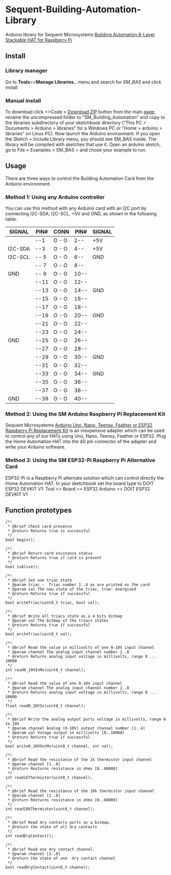 # Sequent-Building-Automation-Library
Arduino library for Sequent Microsystems [Building Automation 8-Layer Stackable HAT for Raspberry Pi](https://sequentmicrosystems.com/products/building-automation-8-layer-stackable-hat-v4-for-raspberry-pi)

## Install
### Library manager
Go to **Tools**>>**Manage Libraries..** menu and search for *SM_BAS* and click install 
### Manual install
To download click <>Code > [Download ZIP](https://github.com/SequentMicrosystems/Sequent-Building-Automation-Library/archive/refs/heads/main.zip) button from the main [page](https://github.com/SequentMicrosystems/Sequent-Building-Automation-Library), rename the uncompressed folder to "SM_Building_Automation" 
and copy to the libraries subdirectory of your sketchbook directory ("This PC > Documents > Arduino > libraries" for a Windows PC
 or "Home > arduino > libraries" on Linux PC). Now launch the Arduino environment. If you open the Sketch > Include Library menu, you should see SM_BAS inside. 
 The library will be compiled with sketches that use it. Open an arduino sketch, go to File > Examples > SM_BAS > and chose your example to run.

## Usage
There are three ways to control the Building Automation Card from the Arduino environment.

### Method 1: Using any Arduino controller
You can use this method with any Arduino card with an I2C port by connecting I2C-SDA, I2C-SCL, +5V and GND, as shown in the following table.
      
| SIGNAL | PIN# |CONN| PIN# | SIGNAL|
|---|---|---|---|---|
| | --1 | O - O | 2-- |  +5V | 
| I2C-SDA | --3| O - O | 4-- |  +5V |
| I2C-SCL |-- 5|O - O| 6--|  GND |
|  |-- 7|O - O| 8--||
| GND |-- 9|O - O|10--||
| |--11|O - O|12--||
| |--13|O - O|14--| GND|
| |--15|O - O|16--||
||--17|O - O|18--||
||--19|O - O|20--|  GND|
||--21|O - O|22--||
||--23|O - O|24--||
|GND |--25|O - O|26--||
||--27|O - O|28--||
||--29|O - O|30--|  GND|
||--31|O - O|32--||
||--33|O - O|34--|  GND|
||--35|O - O|36--||
||--37|O - O|38--||
|GND |--39|O - O|40--||
 
### Method 2: Using the SM Arduino Raspberry Pi Replacement Kit
Sequent Microsystems [Arduino Uno, Nano, Teensy, Feather or ESP32 Raspberry Pi Replacement Kit](https://sequentmicrosystems.com/products/raspberry-pi-replacement-card) is an inexpensive adapter which can be used to control any of our HATs using Uno, Nano, Teensy, Feather or ESP32. Plug the Home Automation HAT into the 40 pin connector of the adapter and write your Arduino software.

### Method 3: Using the SM ESP32-Pi Raspberry Pi Alternative Card
ESP32-Pi is a Raspberry Pi alternate solution which can control directly the Home Automation HAT.
In your sketchbook set the board type to DOIT ESP32 DEVKIT V1: Tool >> Board >> ESP32 Arduino >> DOIT ESP32 DEVKIT V1

## Function prototypes

	/*!
	 * @brief Check card presence
	 * @return Returns true is successful
	 */
	bool begin();

	/*!
	 * @brief Return card existance status
	 * @return Returns true if card is present
	 */
	bool isAlive();

	/*!
	 * @brief Set one triac state
	 * @param triac -  Triac number 1..4 as are printed on the card
	 * @param val The new state of the triac, true: energised
	 * @return Returns true if successful
	 */
	bool writeTriac(uint8_t triac, bool val);

	/*!
	 * @brief Write all triacs state as a 4 bits bitmap
	 * @param val The bitmap of the triacs states
	 * @return Returns true if successful
	 */
	bool writeTriac(uint8_t val);

	/*!
	 * @brief Read the value in millivolts of one 0-10V input channel
	 * @param channel The analog input channel number 1..8
	 * @return Returns analog input voltage in millivolts, range 0 ... 10000
	 */
	int read0_10VInMv(uint8_t channel);

	/*!
	 * @brief Read the value of one 0-10V input channel
	 * @param channel The analog input channel number 1..8
	 * @return Returns analog input voltage in millivolts, range 0 ... 10000
	 */
	float read0_10VIn(uint8_t channel);

	/*!
	 * @brief Write the analog output ports voltage in millivolts, range 0 to 10V
	 * @param channel Analog (0-10V) output channel number [1..4]
	 * @param val Votage output in millivolts [0..10000]
	 * @return Returns true if successful
	 */
	bool write0_10VOutMv(uint8_t channel, int val);

	/*!
	 * @brief Read the resistance of the 1k thermistor input channel
	 * @param channel [1..8]
	 * @return Resturns resistance in ohms [0..60000]
	 */
	int read1kThermistor(uint8_t channel);

	/*!
	 * @brief Read the resistance of the 10k thermistor input channel
	 * @param channel [1..8]
	 * @return Resturns resistance in ohms [0..60000]
	 */
	int read10kThermistor(uint8_t channel);

	/*!
	 * @brief Read dry contacts ports as a bitmap.
	 * @return the state of all dry contacts
	 */
	int readDryContact();

	/*!
	 * @brief Read one dry contact channel.
	 * @param channel [1..8]
	 * @return the state of one  dry contact channel
	 */
	bool readDryContact(uint8_t channel);

